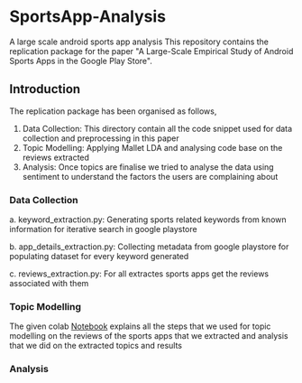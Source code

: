 # SportsApp-Analysis
A large scale android sports app analysis
This repository contains the replication package for the paper "A Large-Scale Empirical Study of Android Sports Apps in the Google Play Store".



## Introduction 

The replication package has been organised as follows, 
1. Data Collection: This directory contain all the code snippet used for data collection and preprocessing in this paper
2. Topic Modelling: Applying Mallet LDA and analysing code base on the reviews extracted
3. Analysis: Once topics are finalise we tried to analyse the data using sentiment to understand the factors the users are complaining about

### Data Collection

   a. keyword_extraction.py: Generating sports related keywords from known information for iterative search in google playstore
   
   b. app_details_extraction.py: Collecting metadata from google playstore for populating dataset for every keyword generated
   
   c. reviews_extraction.py: For all extractes sports apps get the reviews associated with them

### Topic Modelling

The given colab [Notebook](https://colab.research.google.com/drive/108V8KMsTeUH4knPBoCZ1dlWeLRUNSr16?usp=sharing) explains all the steps that we used for topic modelling on the reviews of the sports apps that we extracted and analysis that we did on the extracted topics and results
### Analysis


